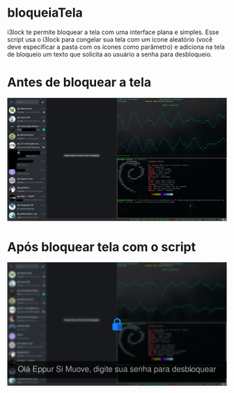 # bloqueiaTela
i3lock te permite bloquear a tela com uma interface plana e simples. Esse script usa o i3lock para congelar
sua tela com um ícone aleatório (você deve especificar a pasta com os ícones como parâmetro) e adiciona na tela de 
bloqueio um texto que solicita ao usuário a senha para desbloqueio.

# Antes de bloquear a tela
![antes](https://raw.githubusercontent.com/EppurSiMu0ve/bloqueiaTela/master/telaDestravada1.png)

# Após bloquear tela com o script
![depois](https://raw.githubusercontent.com/EppurSiMu0ve/bloqueiaTela/master/telaTravada.png)
